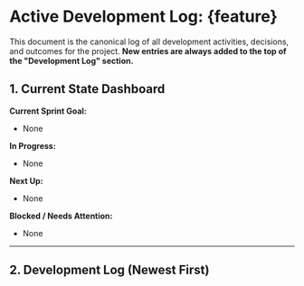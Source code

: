 # Active Development Log: {feature}

This document is the canonical log of all development activities, decisions, and outcomes for the project. **New entries are always added to the top of the "Development Log" section.**

## 1. Current State Dashboard

**Current Sprint Goal:** 
*   None

**In Progress:**
*   None

**Next Up:**
*   None

**Blocked / Needs Attention:**
*   None

---

## 2. Development Log (Newest First)


